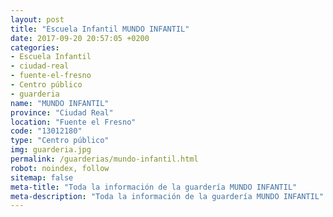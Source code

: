 ```yaml
---
layout: post
title: "Escuela Infantil MUNDO INFANTIL"
date: 2017-09-20 20:57:05 +0200
categories:
- Escuela Infantil
- ciudad-real
- fuente-el-fresno
- Centro público
- guarderia
name: "MUNDO INFANTIL"
province: "Ciudad Real"
location: "Fuente el Fresno"
code: "13012180"
type: "Centro público"
img: guarderia.jpg
permalink: /guarderias/mundo-infantil.html
robot: noindex, follow
sitemap: false
meta-title: "Toda la información de la guardería MUNDO INFANTIL"
meta-description: "Toda la información de la guardería MUNDO INFANTIL"
---
```

